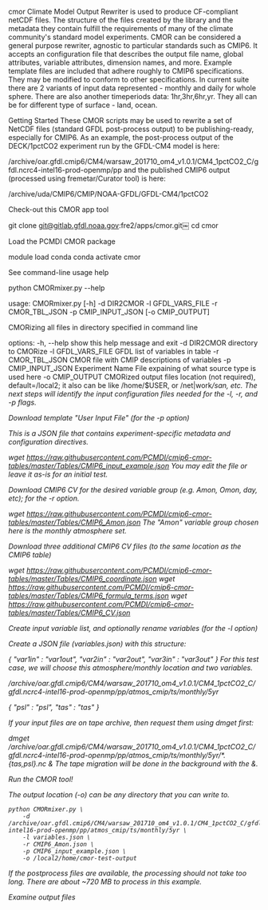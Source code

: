 cmor
Climate Model Output Rewriter is used to produce CF-compliant netCDF files. The structure of the files created by the library and the metadata they contain fulfill the requirements of many of the climate community's standard model experiments.
CMOR can be considered a general purpose rewriter, agnostic to particular standards such as CMIP6. It accepts an configuration file that describes the output file name, global attributes, variable attributes, dimension names, and more. Example template files are included that adhere roughly to CMIP6 specifications. They may be modified to conform to other specifications.
In current suite there are 2 variants of input data represented - monthly and daily for whole sphere. There are also another timeperiods data: 1hr,3hr,6hr,yr. They all can be for different type of surface - land, ocean.

Getting Started
These CMOR scripts may be used to rewrite a set of NetCDF files (standard GFDL post-process output) to be publishing-ready,
especially for CMIP6. As an example, the post-process output of the DECK/1pctCO2 experiment run by the GFDL-CM4 model is here:

/archive/oar.gfdl.cmip6/CM4/warsaw_201710_om4_v1.0.1/CM4_1pctCO2_C/gfdl.ncrc4-intel16-prod-openmp/pp
and the published CMIP6 output (processed using fremetar/Curator tool) is here:

/archive/uda/CMIP6/CMIP/NOAA-GFDL/GFDL-CM4/1pctCO2

Check-out this CMOR app tool


git clone git@gitlab.gfdl.noaa.gov:fre2/apps/cmor.git￼
cd cmor

Load the PCMDI CMOR package


module load conda
conda activate cmor

See command-line usage help


python CMORmixer.py --help

usage: CMORmixer.py [-h] -d DIR2CMOR -l GFDL_VARS_FILE -r CMOR_TBL_JSON -p CMIP_INPUT_JSON [-o CMIP_OUTPUT]

CMORizing all files in directory specified in command line

options:
  -h, --help          show this help message and exit
  -d DIR2CMOR         directory to CMORize
  -l GFDL_VARS_FILE   GFDL list of variables in table
  -r CMOR_TBL_JSON    CMOR file with CMIP descriptions of variables
  -p CMIP_INPUT_JSON  Experiment Name File expaining of what source type is used here
  -o CMIP_OUTPUT      CMORized output files location (not required), default=/local2; it also can be like /home/$USER, or
                      /net|work<i>/san, etc.
The next steps will identify the input configuration files needed for the -l, -r, and -p flags.

Download template "User Input File" (for the -p option)

This is a JSON file that contains experiment-specific metadata and configuration directives.

wget https://raw.githubusercontent.com/PCMDI/cmip6-cmor-tables/master/Tables/CMIP6_input_example.json
You may edit the file or leave it as-is for an initial test.

Download CMIP6 CV for the desired variable group (e.g. Amon, Omon, day, etc); for the -r option.


wget https://raw.githubusercontent.com/PCMDI/cmip6-cmor-tables/master/Tables/CMIP6_Amon.json
The "Amon" variable group chosen here is the monthly atmosphere set.

Download three additional CMIP6 CV files (to the same location as the CMIP6 table)


wget https://raw.githubusercontent.com/PCMDI/cmip6-cmor-tables/master/Tables/CMIP6_coordinate.json
wget https://raw.githubusercontent.com/PCMDI/cmip6-cmor-tables/master/Tables/CMIP6_formula_terms.json
wget https://raw.githubusercontent.com/PCMDI/cmip6-cmor-tables/master/Tables/CMIP6_CV.json

Create input variable list, and optionally rename variables (for the -l option)

Create a JSON file (variables.json) with this structure:

{
    "var1in" : "var1out",
    "var2in" : "var2out",
    "var3in" : "var3out"
}
For this test case, we will choose this atmosphere/monthly location and two variables.

/archive/oar.gfdl.cmip6/CM4/warsaw_201710_om4_v1.0.1/CM4_1pctCO2_C/gfdl.ncrc4-intel16-prod-openmp/pp/atmos_cmip/ts/monthly/5yr

{
    "psl" : "psl",
    "tas" : "tas"
}

If your input files are on tape archive, then request them using dmget first:


dmget /archive/oar.gfdl.cmip6/CM4/warsaw_201710_om4_v1.0.1/CM4_1pctCO2_C/gfdl.ncrc4-intel16-prod-openmp/pp/atmos_cmip/ts/monthly/5yr/*.{tas,psl}.nc &
The tape migration will be done in the background with the &.

Run the CMOR tool!

The output location (-o) can be any directory that you can write to.

    python CMORmixer.py \
        -d /archive/oar.gfdl.cmip6/CM4/warsaw_201710_om4_v1.0.1/CM4_1pctCO2_C/gfdl.ncrc4-intel16-prod-openmp/pp/atmos_cmip/ts/monthly/5yr \
        -l variables.json \
        -r CMIP6_Amon.json \
        -p CMIP6_input_example.json \
        -o /local2/home/cmor-test-output
If the postprocess files are available, the processing should not take too long. There are about ~720 MB to process in this example.

Examine output files
